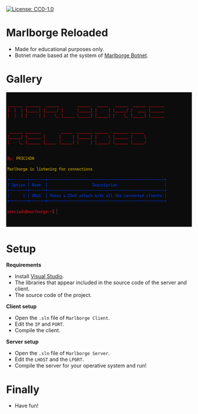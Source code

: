  [![License: CC0-1.0](https://licensebuttons.net/l/zero/1.0/80x15.png)](http://creativecommons.org/publicdomain/zero/1.0/)
# Marlborge Reloaded
- Made for educational purposes only.
- Botnet made based at the system of <a href="http://github.com/PR3C14D0/Marlborge">Marlborge Botnet</a>.

# Gallery
<img src="./img/marlborge-reloaded-screenshot.png" width="579.5px" height="366.5px" />

# Setup
**Requirements**
- Install <a href="https://visualstudio.microsoft.com/">Visual Studio</a>.
- The libraries that appear included in the source code of the server and client.
- The source code of the project.

**Client setup**
- Open the `.sln` file of `Marlborge Client`.
- Edit the `IP` and `PORT`.
- Compile the client.

**Server setup**
- Open the `.sln` file of `Marlborge Server`.
- Edit the `LHOST` and the `LPORT`.
- Compile the server for your operative system and run!

# Finally
- Have fun!
